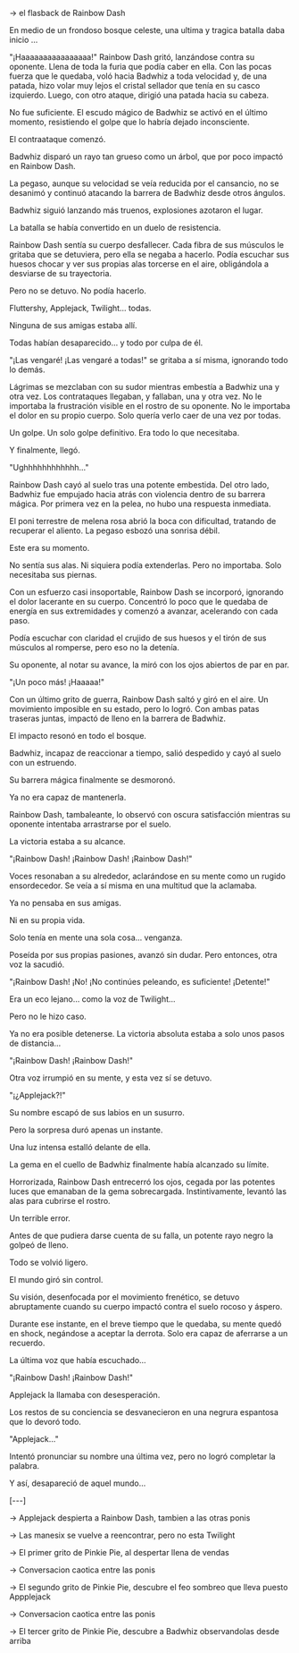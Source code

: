 -> el flasback de Rainbow Dash

En medio de un frondoso bosque celeste, una ultima y tragica batalla daba inicio  ...

"¡Haaaaaaaaaaaaaaaa!" Rainbow Dash gritó, lanzándose contra su oponente. Llena de toda la furia que podía caber en ella. Con las pocas fuerza que le quedaba, voló hacia Badwhiz a toda velocidad y, de una patada, hizo volar muy lejos el cristal sellador que tenía en su casco izquierdo. Luego, con otro ataque, dirigió una patada hacia su cabeza.

No fue suficiente. El escudo mágico de Badwhiz se activó en el último momento, resistiendo el golpe que lo habría dejado inconsciente.

El contraataque comenzó.

Badwhiz disparó un rayo tan grueso como un árbol, que por poco impactó en Rainbow Dash.

La pegaso, aunque su velocidad se veía reducida por el cansancio, no se desanimó y continuó atacando la barrera de Badwhiz desde otros ángulos.

Badwhiz siguió lanzando más truenos, explosiones azotaron el lugar.

La batalla se había convertido en un duelo de resistencia.

Rainbow Dash sentía su cuerpo desfallecer. Cada fibra de sus músculos le gritaba que se detuviera, pero ella se negaba a hacerlo. Podía escuchar sus huesos chocar y ver sus propias alas torcerse en el aire, obligándola a desviarse de su trayectoria.

Pero no se detuvo. No podía hacerlo.

Fluttershy, Applejack, Twilight… todas.

Ninguna de sus amigas estaba allí.

Todas habían desaparecido… y todo por culpa de él.

"¡Las vengaré! ¡Las vengaré a todas!" se gritaba a sí misma, ignorando todo lo demás.

Lágrimas se mezclaban con su sudor mientras embestía a Badwhiz una y otra vez. Los contrataques llegaban, y fallaban, una y otra vez. No le importaba la frustración visible en el rostro de su oponente. No le importaba el dolor en su propio cuerpo. Solo quería verlo caer de una vez por todas.

Un golpe. Un solo golpe definitivo. Era todo lo que necesitaba.

Y finalmente, llegó.

"Ughhhhhhhhhhhh…"

Rainbow Dash cayó al suelo tras una potente embestida. Del otro lado, Badwhiz fue empujado hacia atrás con violencia dentro de su barrera mágica. Por primera vez en la pelea, no hubo una respuesta inmediata.

El poni terrestre de melena rosa abrió la boca con dificultad, tratando de recuperar el aliento. La pegaso esbozó una sonrisa débil.

Este era su momento.

No sentía sus alas. Ni siquiera podía extenderlas. Pero no importaba. Solo necesitaba sus piernas.

Con un esfuerzo casi insoportable, Rainbow Dash se incorporó, ignorando el dolor lacerante en su cuerpo. Concentró lo poco que le quedaba de energía en sus extremidades y comenzó a avanzar, acelerando con cada paso.

Podía escuchar con claridad el crujido de sus huesos y el tirón de sus músculos al romperse, pero eso no la detenía.

Su oponente, al notar su avance, la miró con los ojos abiertos de par en par.

"¡Un poco más! ¡Haaaaa!"

Con un último grito de guerra, Rainbow Dash saltó y giró en el aire. Un movimiento imposible en su estado, pero lo logró. Con ambas patas traseras juntas, impactó de lleno en la barrera de Badwhiz.

El impacto resonó en todo el bosque.

Badwhiz, incapaz de reaccionar a tiempo, salió despedido y cayó al suelo con un estruendo.

Su barrera mágica finalmente se desmoronó.

Ya no era capaz de mantenerla.

Rainbow Dash, tambaleante, lo observó con oscura satisfacción mientras su oponente intentaba arrastrarse por el suelo.

La victoria estaba a su alcance.

"¡Rainbow Dash! ¡Rainbow Dash! ¡Rainbow Dash!"

Voces resonaban a su alrededor, aclarándose en su mente como un rugido ensordecedor. Se veía a sí misma en una multitud que la aclamaba.

Ya no pensaba en sus amigas.

Ni en su propia vida.

Solo tenía en mente una sola cosa… venganza.

Poseída por sus propias pasiones, avanzó sin dudar. Pero entonces, otra voz la sacudió.

"¡Rainbow Dash! ¡No! ¡No continúes peleando, es suficiente! ¡Detente!"

Era un eco lejano… como la voz de Twilight…

Pero no le hizo caso.

Ya no era posible detenerse. La victoria absoluta estaba a solo unos pasos de distancia…

"¡Rainbow Dash! ¡Rainbow Dash!"

Otra voz irrumpió en su mente, y esta vez sí se detuvo.

"¡¿Applejack?!"

Su nombre escapó de sus labios en un susurro.

Pero la sorpresa duró apenas un instante.

Una luz intensa estalló delante de ella.

La gema en el cuello de Badwhiz finalmente había alcanzado su límite.

Horrorizada, Rainbow Dash entrecerró los ojos, cegada por las potentes luces que emanaban de la gema sobrecargada. Instintivamente, levantó las alas para cubrirse el rostro.

Un terrible error.

Antes de que pudiera darse cuenta de su falla, un potente rayo negro la golpeó de lleno.

Todo se volvió ligero.

El mundo giró sin control.

Su visión, desenfocada por el movimiento frenético, se detuvo abruptamente cuando su cuerpo impactó contra el suelo rocoso y áspero.

Durante ese instante, en el breve tiempo que le quedaba, su mente quedó en shock, negándose a aceptar la derrota. Solo era capaz de aferrarse a un recuerdo.

La última voz que había escuchado…

"¡Rainbow Dash! ¡Rainbow Dash!"

Applejack la llamaba con desesperación.

Los restos de su conciencia se desvanecieron en una negrura espantosa que lo devoró todo.

"Applejack…"

Intentó pronunciar su nombre una última vez, pero no logró completar la palabra.

Y así, desapareció de aquel mundo…

[---]


-> Applejack despierta a Rainbow Dash, tambien a las otras ponis

-> Las manesix se vuelve a reencontrar, pero no esta Twilight

-> El primer grito de Pinkie Pie, al despertar llena de vendas

-> Conversacion caotica entre las ponis

-> El segundo grito de Pinkie Pie, descubre el feo sombreo que lleva puesto Appplejack

-> Conversacion caotica entre las ponis

-> El tercer grito de Pinkie Pie, descubre a Badwhiz observandolas desde arriba